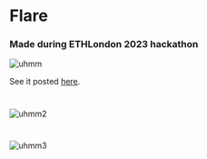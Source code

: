 # Flare
### Made during ETHLondon 2023 hackathon

![uhmm](https://github.com/JustAnotherDevv/EthLondon-2023/assets/101796507/c30380a8-b78a-4486-8a47-178e1b21c9fc)

See it posted [here](https://x.com/jensei_/status/1718579624278380782?s=20).

#

![uhmm2](https://github.com/JustAnotherDevv/EthLondon-2023/assets/101796507/95895b33-34e5-415e-bf0f-a173397f52c4)

#

![uhmm3](https://github.com/JustAnotherDevv/EthLondon-2023/assets/101796507/d6e22892-f5a9-454e-8582-1d4e1c92dbf5)
